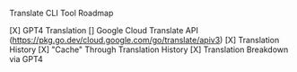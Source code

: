 
Translate CLI Tool Roadmap

[X] GPT4 Translation
[] Google Cloud Translate API (https://pkg.go.dev/cloud.google.com/go/translate/apiv3)
[X] Translation History
[X] "Cache" Through Translation History
[X] Translation Breakdown via GPT4
